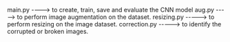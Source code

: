 
main.py ----> to create, train, save and evaluate the CNN model
aug.py -----> to perform image augmentation on the dataset.
resizing.py -----> to perform resizing on the image dataset.
correction.py -----> to identify the corrupted or broken images.

